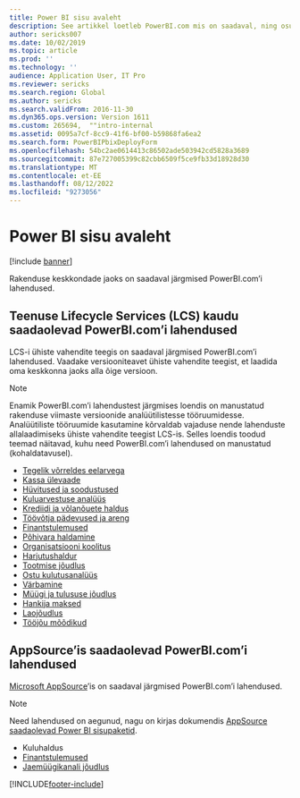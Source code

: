 ```yaml
---
title: Power BI sisu avaleht
description: See artikkel loetleb PowerBI.com mis on saadaval, ning osutab teile ressurssidele, kus saate lahenduste kohta lisateavet saada.
author: sericks007
ms.date: 10/02/2019
ms.topic: article
ms.prod: ''
ms.technology: ''
audience: Application User, IT Pro
ms.reviewer: sericks
ms.search.region: Global
ms.author: sericks
ms.search.validFrom: 2016-11-30
ms.dyn365.ops.version: Version 1611
ms.custom: 265694,  ""intro-internal
ms.assetid: 0095a7cf-8cc9-41f6-bf00-b59868fa6ea2
ms.search.form: PowerBIPbixDeployForm
ms.openlocfilehash: 54bc2ae0614413c86502ade503942cd5828a3689
ms.sourcegitcommit: 87e727005399c82cbb6509f5ce9fb33d18928d30
ms.translationtype: MT
ms.contentlocale: et-EE
ms.lasthandoff: 08/12/2022
ms.locfileid: "9273056"
---
```

# <a name="power-bi-content-home-page"></a>Power BI sisu avaleht

[!include [banner](../includes/banner.md)]

Rakenduse keskkondade jaoks on saadaval järgmised PowerBI.com’i lahendused.

## <a name="powerbicom-solutions-available-from-lifecycle-services-lcs"></a>Teenuse Lifecycle Services (LCS) kaudu saadaolevad PowerBI.com’i lahendused

LCS-i ühiste vahendite teegis on saadaval järgmised PowerBI.com’i lahendused. Vaadake versiooniteavet ühiste vahendite teegist, et laadida oma keskkonna jaoks alla õige versioon.

> [!NOTE]
> Enamik PowerBI.com’i lahendustest järgmises loendis on manustatud rakenduse viimaste versioonide analüütilistesse tööruumidesse. Analüütiliste tööruumide kasutamine kõrvaldab vajaduse nende lahenduste allalaadimiseks ühiste vahendite teegist LCS-is. Selles loendis toodud teemad näitavad, kuhu need PowerBI.com’i lahendused on manustatud (kohaldatavusel).

- [Tegelik võrreldes eelarvega](ledger-budgets-power-bi.md)
- [Kassa ülevaade](../../../finance/cash-bank-management/Cash-Overview-Power-BI-content.md)
- [Hüvitused ja soodustused](compensation-and-benefits-analysis-power-bi-content-pack.md)
- [Kuluarvestuse analüüs](cost-accounting-analysis-content-pack.md)
- [Krediidi ja võlanõuete haldus](../../../finance/accounts-receivable/credit-collections-power-bi.md)
- [Töövõtja pädevused ja areng](employee-competencies-and-development-analysis-power-bi-content-pack.md)
- [Finantstulemused](financial-performance-power-bi-content-pack.md)
- [Põhivara haldamine](../../../finance/fixed-assets/Fixed-asset-management-workspace.md)
- [Organisatsiooni koolitus](organizational-training-analysis-power-bi-content-pack.md)
- [Harjutushaldur](practice-manager-power-bi.md)
- [Tootmise jõudlus](production-performance-power-bi.md)
- [Ostu kulutusanalüüs](purchase-content-pack-for-power-bi.md)
- [Värbamine](recruiting-analysis-power-bi-content-pack.md)
- [Müügi ja tulususe jõudlus](sales-profitability-performance-content-pack.md)
- [Hankija maksed](../../../finance/accounts-payable/Vendor-payments-workspace.md)
- [Laojõudlus](warehouse-power-bi-content.md)
- [Tööjõu mõõdikud](workforce-analysis-power-bi-content-pack.md)

## <a name="powerbicom-solutions-available-from-appsource"></a>AppSource’is saadaolevad PowerBI.com’i lahendused

[Microsoft AppSource](https://appsource.microsoft.com)’is on saadaval järgmised PowerBI.com’i lahendused.

> [!NOTE]
> Need lahendused on aegunud, nagu on kirjas dokumendis [AppSource saadaolevad Power BI sisupaketid](../migration-upgrade/deprecated-features.md#power-bi-content-packs-available-on-appsource).

- Kuluhaldus
- [Finantstulemused](financial-performance-power-bi-content-pack.md)
- [Jaemüügikanali jõudlus ](retail-channel-performance-dashboard-power-bi-data.md)


[!INCLUDE[footer-include](../../../includes/footer-banner.md)]
